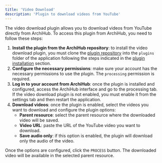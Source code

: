 ```yaml
---
title: 'Video Download'
description: 'Plugin to download videos from YouTube'
---
```


The video download plugin allows you to download videos from YouTube directly from ArchiHub. To access this plugin from ArchiHub, you need to follow these steps:

1. **Install the plugin from the ArchiHub repository**: to install the video download plugin, you must clone the [plugin repository](https://github.com/Archihub-App/videoDownloader) into the `plugins` folder of the application following the steps indicated in the [plugin installation](../install_plugin) section.
2. **Configure the necessary permissions**: make sure your account has the necessary permissions to use the plugin. The `processing` permission is required.
3. **Log in to your account from ArchiHub**: once the plugin is installed and configured, access the ArchiHub interface and go to the processing tab. If the video download plugin is not enabled, you must enable it from the settings tab and then restart the application.
4. **Download videos**: once the plugin is enabled, select the videos you want to download and configure the plugin options:
    - **Parent resource**: select the parent resource where the downloaded video will be saved.
    - **Video URL**: paste the URL of the YouTube video you want to download.
    - **Save audio only**: if this option is enabled, the plugin will download only the audio of the video.

Once the options are configured, click the `PROCESS` button. The downloaded video will be available in the selected parent resource.